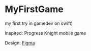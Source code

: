# MyFirstGame
my first try in gamedev on swift)

Inspired: Progress Knight mobile game

Design: [Figma](https://www.figma.com/file/yH0IN0daUmNBCAeus0EYNS/Untitled?type=design&node-id=10%3A35&mode=design&t=9hu0CscKv7upMZGk-1)
